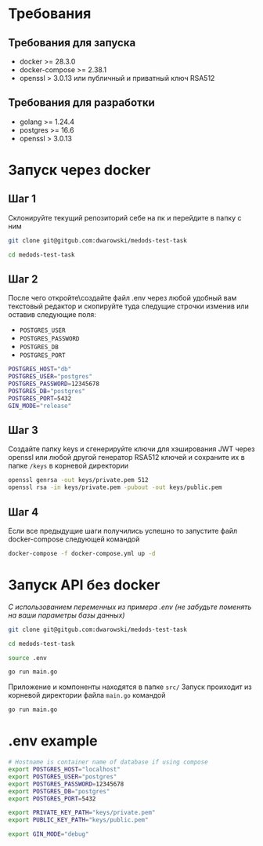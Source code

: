 # Требования
## Требования для запуска
* docker >= 28.3.0
* docker-compose >= 2.38.1
* openssl >  3.0.13 или публичный и приватный ключ RSA512

## Требования для разработки
* golang >= 1.24.4
* postgres >= 16.6
* openssl >  3.0.13

# Запуск через docker
## Шаг 1
Склонируйте текущий репозиторий себе на пк и перейдите в папку с ним
```bash
git clone git@gitgub.com:dwarowski/medods-test-task

cd medods-test-task
```

## Шаг 2
После чего откройте\создайте файл .env через любой удобный вам текстовый редактор и скопируйте туда следущие строчки изменив или оставив следующие поля:
* ``POSTGRES_USER``
* ``POSTGRES_PASSWORD``
* ``POSTGRES_DB``
* ``POSTGRES_PORT``

```bash
POSTGRES_HOST="db"
POSTGRES_USER="postgres"
POSTGRES_PASSWORD=12345678
POSTGRES_DB="postgres"
POSTGRES_PORT=5432
GIN_MODE="release"
```

## Шаг 3
Создайте папку keys и сгенерируйте ключи для хэширования JWT через openssl или любой другой генератор RSA512 ключей и сохраните их в папке ``/keys`` в корневой директории
```bash
openssl genrsa -out keys/private.pem 512
openssl rsa -in keys/private.pem -pubout -out keys/public.pem
```

## Шаг 4
Если все предыдущие шаги получились успешно то запустите файл docker-compose следующей командой  
```bash
docker-compose -f docker-compose.yml up -d
```

# Запуск API без docker 
_С использованием переменных из примера .env (не забудьте поменять на ваши параметры базы данных)_
```bash
git clone git@gitgub.com:dwarowski/medods-test-task

cd medods-test-task

source .env

go run main.go
```

Приложение и компоненты находятся в папке ``src/`` 
Запуск проиходит из корневой директории файла ``main.go`` 
командой 
```bash
go run main.go
```

# .env example 
```bash
# Hostname is container name of database if using compose
export POSTGRES_HOST="localhost"
export POSTGRES_USER="postgres"
export POSTGRES_PASSWORD=12345678
export POSTGRES_DB="postgres"
export POSTGRES_PORT=5432

export PRIVATE_KEY_PATH="keys/private.pem"
export PUBLIC_KEY_PATH="keys/public.pem"

export GIN_MODE="debug"
```

